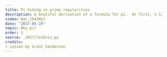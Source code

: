 ```yaml
---
title: Pi hiding in prime regularities
description: A beutiful derivation of a formula for pi.  At first, 1-1/3+1/5-1/7+1/9-.... seems unrelated to circles, but in fact there is a circle hiding here, as well as some interesting facts about prime numbers in the context of complex numbers.
video: NaL_Cb42WyY
date: "2017-05-19"
topic: Why pi?
order: 5
source: _2017/leibniz.py
credits:
- Lesson by Grant Sanderson
---
```

